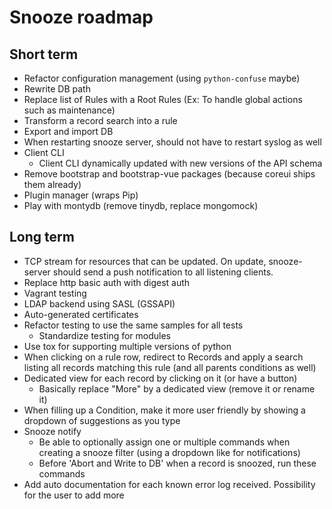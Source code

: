 # Snooze roadmap

## Short term

* Refactor configuration management (using `python-confuse` maybe)
* Rewrite DB path
* Replace list of Rules with a Root Rules (Ex: To handle global actions such as maintenance)
* Transform a record search into a rule
* Export and import DB
* When restarting snooze server, should not have to restart syslog as well
* Client CLI
  * Client CLI dynamically updated with new versions of the API schema
* Remove bootstrap and bootstrap-vue packages (because coreui ships them already)
* Plugin manager (wraps Pip)
* Play with montydb (remove tinydb, replace mongomock)

## Long term

* TCP stream for resources that can be updated. On update, snooze-server should send a
push notification to all listening clients.
* Replace http basic auth with digest auth
* Vagrant testing
* LDAP backend using SASL (GSSAPI)
* Auto-generated certificates
* Refactor testing to use the same samples for all tests
  * Standardize testing for modules
* Use tox for supporting multiple versions of python
* When clicking on a rule row, redirect to Records and apply a search listing all records matching this rule (and all parents conditions as well)
* Dedicated view for each record by clicking on it (or have a button)
  * Basically replace "More" by a dedicated view (remove it or rename it)
* When filling up a Condition, make it more user friendly by showing a dropdown of suggestions as you type
* Snooze notify
  * Be able to optionally assign one or multiple commands when creating a snooze filter (using a dropdown like for notifications)
  * Before 'Abort and Write to DB' when a record is snoozed, run these commands
* Add auto documentation for each known error log received. Possibility for the user to add more

